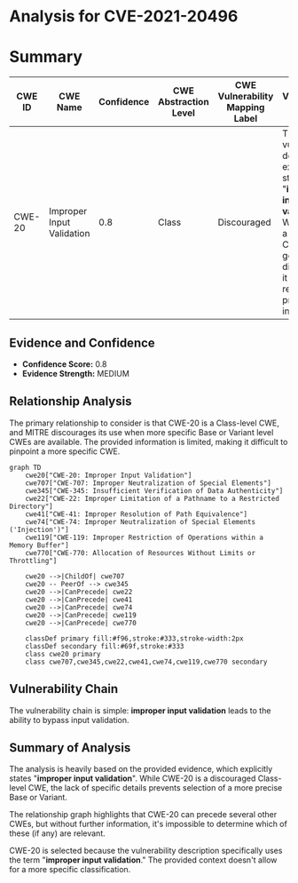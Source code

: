 # Analysis for CVE-2021-20496

# Summary
| CWE ID | CWE Name | Confidence | CWE Abstraction Level | CWE Vulnerability Mapping Label | CWE-Vulnerability Mapping Notes |
|---|---|---|---|---|---|
| CWE-20 | Improper Input Validation | 0.8 | Class | Discouraged | The vulnerability description explicitly states "**improper input validation**". While this is a Class-level CWE and generally discouraged, it accurately reflects the provided information. |

## Evidence and Confidence

*   **Confidence Score:** 0.8
*   **Evidence Strength:** MEDIUM

## Relationship Analysis
The primary relationship to consider is that CWE-20 is a Class-level CWE, and MITRE discourages its use when more specific Base or Variant level CWEs are available. The provided information is limited, making it difficult to pinpoint a more specific CWE.

```mermaid
graph TD
    cwe20["CWE-20: Improper Input Validation"]
    cwe707["CWE-707: Improper Neutralization of Special Elements"]
    cwe345["CWE-345: Insufficient Verification of Data Authenticity"]
    cwe22["CWE-22: Improper Limitation of a Pathname to a Restricted Directory"]
    cwe41["CWE-41: Improper Resolution of Path Equivalence"]
    cwe74["CWE-74: Improper Neutralization of Special Elements ('Injection')"]
    cwe119["CWE-119: Improper Restriction of Operations within a Memory Buffer"]
    cwe770["CWE-770: Allocation of Resources Without Limits or Throttling"]

    cwe20 -->|ChildOf| cwe707
    cwe20 -- PeerOf --> cwe345
    cwe20 -->|CanPrecede| cwe22
    cwe20 -->|CanPrecede| cwe41
    cwe20 -->|CanPrecede| cwe74
    cwe20 -->|CanPrecede| cwe119
    cwe20 -->|CanPrecede| cwe770

    classDef primary fill:#f96,stroke:#333,stroke-width:2px
    classDef secondary fill:#69f,stroke:#333
    class cwe20 primary
    class cwe707,cwe345,cwe22,cwe41,cwe74,cwe119,cwe770 secondary
```

## Vulnerability Chain
The vulnerability chain is simple: **improper input validation** leads to the ability to bypass input validation.

## Summary of Analysis
The analysis is heavily based on the provided evidence, which explicitly states "**improper input validation**". While CWE-20 is a discouraged Class-level CWE, the lack of specific details prevents selection of a more precise Base or Variant.

The relationship graph highlights that CWE-20 can precede several other CWEs, but without further information, it's impossible to determine which of these (if any) are relevant.

CWE-20 is selected because the vulnerability description specifically uses the term "**improper input validation**." The provided context doesn't allow for a more specific classification.